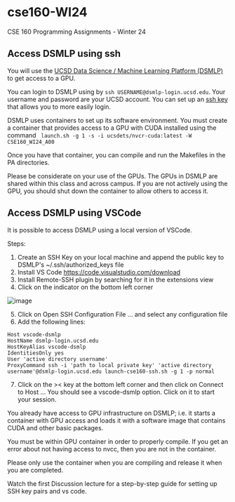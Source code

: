 # cse160-WI24
CSE 160 Programming Assignments - Winter 24

## Access DSMLP using ssh

You will use the [UCSD Data Science / Machine Learning Platform (DSMLP)](https://support.ucsd.edu/its?id=kb_article_view&sys_kb_id=fda9846287908954947a0fa8cebb352b) to get access to a GPU. 

You can login to DSMLP using by `ssh USERNAME@dsmlp-login.ucsd.edu`. Your username and password are your UCSD account. You can set up an [ssh key](https://support.ucsd.edu/services?id=kb_article_view&sys_kb_id=711d8e9e1b7b34d473462fc4604bcb47) that allows you to more easily login. 

DSMLP uses containers to set up its software environment. You must create a container that provides access to a GPU with CUDA installed using the command ` launch.sh -g 1 -s -i ucsdets/nvcr-cuda:latest -W CSE160_WI24_A00`

Once you have that container, you can compile and run the Makefiles in the PA directories.

Please be considerate on your use of the GPUs. The GPUs in DSMLP are shared within this class and across campus. If you are not actively using the GPU, you should shut down the container to allow others to access it.


## Access DSMLP using VSCode

It is possible to access DSMLP using a local version of VSCode. 

Steps:

1. Create an SSH Key on your local machine and append the public key to DSMLP's ~/.ssh/authorized_keys file
2. Install VS Code https://code.visualstudio.com/download
3. Install Remote-SSH plugin by searching for it in the extensions view
4. Click on the indicator on the bottom left corner

![image](https://user-images.githubusercontent.com/43923184/148268541-202b9806-7d08-415b-ad4d-7b4d04916388.png)

5. Click on Open SSH Configuration File ... and select any configuration file
6. Add the following lines:

```
Host vscode-dsmlp
HostName dsmlp-login.ucsd.edu
HostKeyAlias vscode-dsmlp
IdentitiesOnly yes
User 'active directory username'
ProxyCommand ssh -i 'path to local private key' 'active directory username'@dsmlp-login.ucsd.edu launch-cse160-ssh.sh -g 1 -p normal
```

7. Click on the >< key at the bottom left corner and then click on Connect to Host ... You should see a vscode-dsmlp option. Click on it to start your session. 


You already have access to GPU infrastructure on DSMLP; i.e. it starts a container with GPU access and loads it with a software image that contains CUDA and other basic packages. 

You must be within GPU container in order to properly compile. If you get an error about not having access to nvcc, then you are not in the container.

Please only use the container when you are compiling and release it when you are completed. 

Watch the first Discussion lecture for a step-by-step guide for setting up SSH key pairs and vs code.
